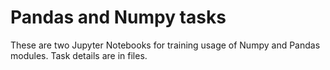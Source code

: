 # Pandas and Numpy tasks

These are two Jupyter Notebooks for training usage of Numpy and Pandas modules. Task details are in files.
